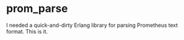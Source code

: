 # prom_parse

I needed a quick-and-dirty Erlang library for parsing Prometheus text format. This is it.
